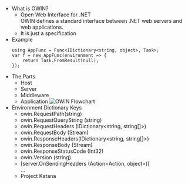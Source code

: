 * What is OWIN?
    - Open Web Interface for .NET  
    OWIN defines a standard interface between .NET web servers and web applications.
    - It is just a specification
* Example
    ``` The application delegate or AppFunc
    using AppFunc = Func<IDictionary<string, object>, Task>;
    var f = new AppFunc(environment => {
        return Task.FromResult(null);
    });
    ```
* The Parts
    - Host  
    - Server
    - Middleware
    - Application
    ![OWIN Flowchart](https://lh3.googleusercontent.com/-11yHfPEFNMw/WrSz8P3U02I/AAAAAAAAADQ/gnHrPEHn0mcye3VQB17W0xFXfPf51IOXgCL0BGAs/w795-d-h411-n-rw/%25E6%25B5%2581%25E7%25A8%258B%25E6%25BC%2594%25E7%25A4%25BA.png)
* Environment Dictionary Keys  
    - owin.RequestPath(string)    
    - owin.RequestQueryString (string)
    - owin.RequestHeaders (IDictionary<string, string[]>)
    - owin.RequestBody (Stream)
    - owin.ResponseHeaders(IDictionary<string, string[]>)
    - owin.ResponseBody (Stream)
    - owin.ResponseStatusCode (Int32)
    - owin.Version (string)
    - [server.OnSendingHeaders (Action<Action<object>, object>)]  
    ...
* Project Katana    